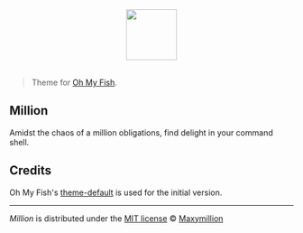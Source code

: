 <div align="center">
  <a href="http://github.com/fish-shell/omf">
  <img width=90px  src="https://cloud.githubusercontent.com/assets/8317250/8510172/f006f0a4-230f-11e5-98b6-5c2e3c87088f.png">
  </a>
</div>
<br>

> Theme for [Oh My Fish].
## Million

Amidst the chaos of a million obligations, find delight in your command shell.


## Credits

Oh My Fish's [theme-default] is used for the initial version.

--------
*Million* is distributed under the [MIT license] © [Maxymillion]

[Oh My Fish]:      https://www.github.com/oh-my-fish/oh-my-fish
[theme-default]:    https://github.com/oh-my-fish/theme-default
[MIT license]: LICENSE
[Maxymillion]:     https://github.com/Maxymillion
